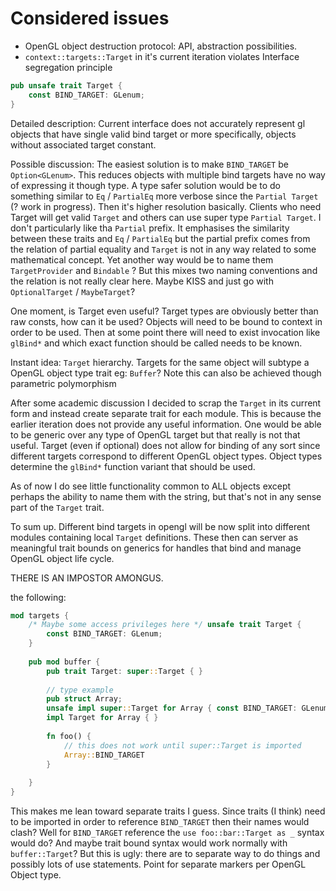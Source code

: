 
# Considered issues

- OpenGL object destruction protocol: API, abstraction possibilities.
- `context::targets::Target` in it's current iteration violates Interface segregation principle
```rust
pub unsafe trait Target {
    const BIND_TARGET: GLenum;
}
```

Detailed description:
Current interface does not accurately represent gl objects that have single valid bind target or more specifically, objects without associated target constant.

Possible discussion:
The easiest solution is to make `BIND_TARGET` be `Option<GLenum>`. This reduces objects with multiple bind targets have no way of expressing it though type.
A type safer solution would be to do something similar to `Eq` / `PartialEq` more verbose since the `Partial Target` (?  work in progress).
Then it's higher resolution basically. Clients who need Target will get valid `Target` and others can use super type `Partial Target`.
I don't particularly like tha `Partial` prefix. It emphasises the similarity between these traits and `Eq` / `PartialEq` but the partial prefix comes from the relation of partial equality and `Target` is not in any way related to some mathematical concept.
Yet another way would be to name them `TargetProvider` and `Bindable` ? But this mixes two naming conventions and the relation is not really clear here.
Maybe KISS and just go with `OptionalTarget` / `MaybeTarget`?

One moment, is Target even useful?
Target types are obviously better than raw consts, how can it be used?
Objects will need to be bound to context in order to be used. Then at some point there will need to exist invocation like
`glBind*` and which exact function should be called needs to be known.

Instant idea: `Target` hierarchy. Targets for the same object will subtype a OpenGL object type trait eg: `Buffer`?
Note this can also be achieved though parametric polymorphism

After some academic discussion I decided to scrap the `Target` in its current form and instead create separate trait for each module.
This is because the earlier iteration does not provide any useful information. One would be able to be generic over any type of OpenGL target but that really is not that useful. Target (even if optional) does not allow for binding of any sort since different targets correspond to different OpenGL object types. Object types determine the `glBind*` function variant that should be used.

As of now I do see little functionality common to ALL objects except perhaps the ability to name them with the string, but that's not in any sense part of the `Target` trait.

To sum up. Different bind targets in opengl will be now split into different modules containing local `Target` definitions.
These then can server as meaningful trait bounds on generics for handles that bind and manage OpenGL object life cycle.

THERE IS AN IMPOSTOR AMONGUS.

the following:
```rust
mod targets {
    /* Maybe some access privileges here */ unsafe trait Target {
        const BIND_TARGET: GLenum;
    }
    
    pub mod buffer {
        pub trait Target: super::Target { }
        
        // type example
        pub struct Array;
        unsafe impl super::Target for Array { const BIND_TARGET: GLenum = todo!(); }
        impl Target for Array { }
        
        fn foo() {
            // this does not work until super::Target is imported
            Array::BIND_TARGET 
        }
        
    }
}
```

This makes me lean toward separate traits I guess. Since traits (I think) need to be imported in order to reference `BIND_TARGET` then their names would clash? Well for `BIND_TARGET` reference the `use foo::bar::Target as _` syntax would do? And maybe trait bound syntax would work normally with `buffer::Target`? 
But this is ugly: there are to separate way to do things and possibly lots of use statements.
Point for separate markers per OpenGL Object type.
